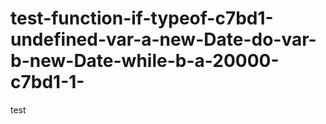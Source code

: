 # test-function-if-typeof-c7bd1-undefined-var-a-new-Date-do-var-b-new-Date-while-b-a-20000-c7bd1-1-
test
